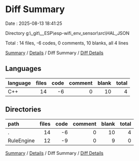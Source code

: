 # Diff Summary

Date : 2025-08-13 18:41:25

Directory g:\\_git\\__ESP\\esp-wifi_env_sensor\\src\\HAL_JSON

Total : 14 files,  -6 codes, 0 comments, 10 blanks, all 4 lines

[Summary](results.md) / [Details](details.md) / Diff Summary / [Diff Details](diff-details.md)

## Languages
| language | files | code | comment | blank | total |
| :--- | ---: | ---: | ---: | ---: | ---: |
| C++ | 14 | -6 | 0 | 10 | 4 |

## Directories
| path | files | code | comment | blank | total |
| :--- | ---: | ---: | ---: | ---: | ---: |
| . | 14 | -6 | 0 | 10 | 4 |
| RuleEngine | 12 | -9 | 0 | 9 | 0 |

[Summary](results.md) / [Details](details.md) / Diff Summary / [Diff Details](diff-details.md)
